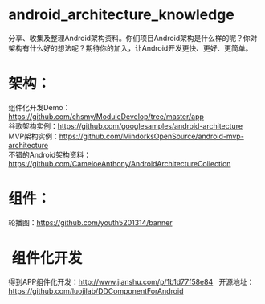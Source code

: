 # android_architecture_knowledge
分享、收集及整理Android架构资料。你们项目Android架构是什么样的呢？你对架构有什么好的想法呢？期待你的加入，让Android开发更快、更好、更简单。

# 架构：
组件化开发Demo：https://github.com/chsmy/ModuleDevelop/tree/master/app  
谷歌架构实例：https://github.com/googlesamples/android-architecture    
MVP架构实例：https://github.com/MindorksOpenSource/android-mvp-architecture    
不错的Android架构资料：https://github.com/CameloeAnthony/AndroidArchitectureCollection


# 组件：
轮播图：https://github.com/youth5201314/banner

#  组件化开发
得到APP组件化开发：http://www.jianshu.com/p/1b1d77f58e84    
开源地址：https://github.com/luojilab/DDComponentForAndroid
